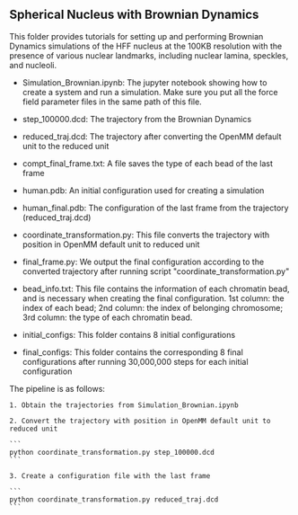 ## Spherical Nucleus with Brownian Dynamics

This folder provides tutorials for setting up and performing Brownian Dynamics simulations of the HFF nucleus at the 100KB resolution with the presence of various nuclear landmarks, including nuclear lamina, speckles, and nucleoli.

- Simulation_Brownian.ipynb: The jupyter notebook showing how to create a system and run a simulation. Make sure you put all the force field parameter files in the same path of this file.

- step_100000.dcd: The trajectory from the Brownian Dynamics

- reduced_traj.dcd: The trajectory after converting the OpenMM default unit to the reduced unit

- compt_final_frame.txt: A file saves the type of each bead of the last frame

- human.pdb: An initial configuration used for creating a simulation

- human_final.pdb: The configuration of the last frame from the trajectory (reduced_traj.dcd)

- coordinate_transformation.py: This file converts the trajectory with position in OpenMM default unit to reduced unit 

- final_frame.py: We output the final configuration according to the converted trajectory after running script "coordinate_transformation.py"

- bead_info.txt: This file contains the information of each chromatin bead, and is necessary when creating the final configuration. 1st column: the index of each bead; 2nd column: the index of belonging chromosome; 3rd column: the type of each chromatin bead.

- initial_configs: This folder contains 8 initial configurations

- final_configs: This folder contains the corresponding 8 final configurations after running 30,000,000 steps for each initial configuration

The pipeline is as follows:

    1. Obtain the trajectories from Simulation_Brownian.ipynb

    2. Convert the trajectory with position in OpenMM default unit to reduced unit

    ```
    python coordinate_transformation.py step_100000.dcd
    ```

    3. Create a configuration file with the last frame

    ```
    python coordinate_transformation.py reduced_traj.dcd
    ```
